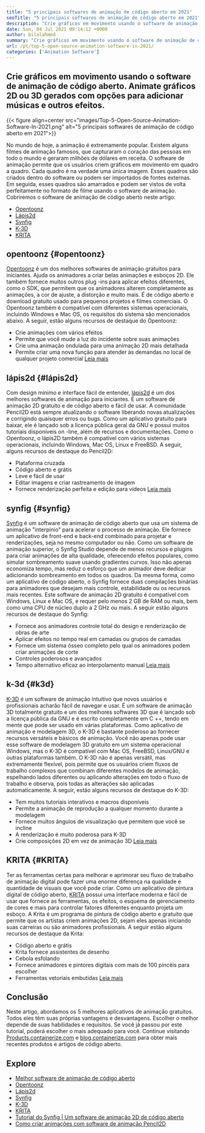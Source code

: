 ```yaml
---
title: "5 principais softwares de animação de código aberto em 2021" 
seoTitle: "5 principais softwares de animação de código aberto em 2021" 
description: "Crie gráficos em movimento usando o software de animação de código aberto. Animate gráficos 2D ou 3D gerados com opções para adicionar músicas e outros efeitos." 
date: Sun, 04 Jul 2021 09:14:12 +0000
author: bilalahmed
summary: "Crie gráficos em movimento usando o software de animação de código aberto. Animate gráficos 2D ou 3D gerados com opções para adicionar músicas e outros efeitos." 
url: /pt/top-5-open-source-animation-software-in-2021/
categories: ['Animation Software']
---
```


## Crie gráficos em movimento usando o software de animação de código aberto. Animate gráficos 2D ou 3D gerados com opções para adicionar músicas e outros efeitos.

{{< figure align=center src="images/Top-5-Open-Source-Animation-Software-In-2021.png" alt="5 principais softwares de animação de código aberto em 2021">}}

No mundo de hoje, a animação é extremamente popular. Existem alguns filmes de animação famosos, que capturaram o coração das pessoas em todo o mundo e geraram milhões de dólares em receita. O software de animação permite que os usuários criem gráficos em movimento em quadro a quadro. Cada quadro é na verdade uma única imagem. Esses quadros são criados dentro do software ou podem ser importados de fontes externas. Em seguida, esses quadros são amarrados e podem ser vistos de volta perfeitamente no formato de filme usando o software de animação. Cobriremos o software de animação de código aberto neste artigo:
  * [Opentoonz][1]
  * [Lápis2d][2]
  * [Synfig][3]
  * [K-3D][4]
  * [KRITA][5]

## opentoonz   {#opentoonz}
[Opentoonz][6] é um dos melhores softwares de animação gratuitos para iniciantes. Ajuda os animadores a criar belas animações e esboços 2D. Ele também fornece muitos outros plug -ins para aplicar efeitos diferentes, como o SDK, que permitem que os animadores alterem completamente as animações, a cor de ajuste, a distorção e muito mais. É de código aberto e download gratuito usado para pequenos projetos e filmes comerciais. O Opentoonz também é compatível com diferentes sistemas operacionais, incluindo Windows e Mac OS, os requisitos do sistema são mencionados abaixo. A seguir, estão alguns recursos de destaque do Opentoonz:
  * Crie animações com vários efeitos
  * Permite que você mude a luz do incidente sobre suas animações
  * Crie uma animação ondulada para uma animação 2D mais detalhada
  * Permite criar uma nova função para atender às demandas no local de qualquer projeto comercial
[Leia mais][7]

## lápis2d   {#lápis2d}
Com design mínimo e interface fácil de entender, [lápis2d][8] é um dos melhores softwares de animação para iniciantes. É um software de animação 2D gratuito e de código aberto e fácil de usar. A comunidade Pencil2D está sempre atualizando o software liberando novas atualizações e corrigindo quaisquer erros ou bugs. Como um aplicativo gratuito para baixar, ele é lançado sob a licença pública geral da GNU e possui muitos tutoriais disponíveis on -line, além de recursos e documentações. Como o Opentoonz, o lápis2D também é compatível com vários sistemas operacionais, incluindo Windows, Mac OS, Linux e FreeBSD. A seguir, alguns recursos de destaque do Pencil2D:
  * Plataforma cruzada
  * Código aberto e grátis
  * Leve e fácil de usar
  * Editar imagens e criar rastreamento de imagem
  * Fornece renderização perfeita e edição para vídeos
[Leia mais][9]

## synfig   {#synfig}
[Synfig][10] é um software de animação de código aberto que usa um sistema de animação "interpinio" para acelerar o processo de animação. Ele fornece um aplicativo de front-end e back-end combinado para projetar e renderizações, seja no mesmo computador ou não. Como um software de animação superior, o Synfig Studio depende de menos recursos e plugins para criar animações de alta qualidade, oferecendo efeitos populares, como simular sombreamento suave usando gradientes curvos. Isso não apenas economiza tempo, mas reduz o esforço que um animador deve dedicar adicionando sombreamento em todos os quadros. Da mesma forma, como um aplicativo de código aberto, o Synfig fornece duas compilações binárias para animadores que desejam mais controle, estabilidade ou os recursos mais recentes. Este software de animação 2D gratuito é compatível com Windows, Linux e Mac OS, e requer pelo menos 2 GB de RAM ou mais, bem como uma CPU de núcleo duplo a 2 GHz ou mais. A seguir estão alguns recursos de destaque do Synfig:
  * Fornece aos animadores controle total do design e renderização de obras de arte
  * Aplicar efeitos no tempo real em camadas ou grupos de camadas
  * Fornece um sistema ósseo completo pelo qual os animadores podem criar animações de corte
  * Controles poderosos e avançados
  * Tempo alternativo eficaz ao interpolamento manual
[Leia mais][11]

## k-3d   {#k3d}
[K-3D][12] é um software de animação intuitivo que novos usuários e profissionais acharão fácil de navegar e usar. É um software de animação 3D totalmente gratuito e um dos melhores softwares 3D que é lançado sob a licença pública da GNU e é escrito completamente em C ++, tendo em mente que pode ser usado em várias plataformas. Como aplicativo de animação e modelagem 3D, o K-3D é bastante poderoso ao fornecer recursos versáteis e básicos de animação. Você não apenas pode usar esse software de modelagem 3D gratuito em um sistema operacional Windows, mas o K-3D é compatível com Mac OS, FreeBSD, Linux/GNU e outras plataformas também. O K-3D não é apenas versátil, mas extremamente flexível, pois permite que os usuários criem fluxos de trabalho complexos que combinam diferentes modelos de animação, espelhando lados diferentes ou aplicando alterações em todo o fluxo de trabalho e observa, pois todas as alterações são aplicadas automaticamente. A seguir, estão alguns recursos de destaque do K-3D:
  * Tem muitos tutoriais interativos e macros disponíveis
  * Permite a animação de reprodução a qualquer momento durante a modelagem
  * Fornece muitos ângulos de visualização que permitem que você se incline
  * A renderização é muito poderosa para K-3D
  * Crie composições 2D em vez de animação 3D
[Leia mais][13]

## KRITA   {#KRITA}
Ter as ferramentas certas para melhorar e aprimorar seu fluxo de trabalho de animação digital pode fazer uma enorme diferença na qualidade e quantidade de visuais que você pode criar. Como um aplicativo de pintura digital de código aberto, [KRITA][14] possui uma interface moderna e fácil de usar que fornece as ferramentas, os efeitos, o esquema de gerenciamento de cores e mais para controlar fatores diferentes enquanto projeta um esboço. A Krita é um programa de pintura de código aberto e gratuito que permite que os artistas criem animações 2D, sejam eles apenas iniciando suas carreiras ou são animadores profissionais. A seguir estão alguns recursos de destaque da Krita:
  * Código aberto e grátis
  * Krita fornece assistentes de desenho
  * Cebola esfolando
  * Fornece animadores e pintores digitais com mais de 100 pincéis para escolher
  * Ferramentas vetoriais embutidas
[Leia mais][15]

## Conclusão
Neste artigo, abordamos os 5 melhores aplicativos de animação gratuitos. Todos eles têm suas próprias vantagens e desvantagens. Escolher o melhor depende de suas habilidades e requisitos. Se você já passou por este tutorial, poderá escolher o mais adequado para você. Continue visitando [Products.containerize.com][16] e [blog.containerize.com][17] para obter mais recentes produtos e artigos de código aberto.

## Explore
  * [Melhor software de animação de código aberto][18]
  * [Opentoonz][7]
  * [Lápis2d][9]
  * [Synfig][11]
  * [K-3D][13]
  * [KRITA][15]
  * [Tutorial do Synfig | Um software de animação 2D de código aberto][19]
  * [Como criar animações com software de animação Pencil2D][20]

  
[1]: #opentoonz
[2]: #pencil2d
[3]: #synfig
[4]: #k3d
[5]: #krita
[6]: https://opentoonz.github.io/e/
[7]: https://products.containerize.com/animation-software/opentoonz/
[8]: https://www.pencil2d.org/
[9]: https://products.containerize.com/animation-software/pencil2d/
[10]: https://www.synfig.org/
[11]: https://products.containerize.com/animation-software/synfig/
[12]: http://www.k-3d.org/
[13]: https://products.containerize.com/animation-software/k3d/
[14]: https://krita.org/en/
[15]: https://products.containerize.com/animation-software/krita/
[16]: https://products.containerize.com/
[17]: https://blog.containerize.com/
[18]: https://products.containerize.com/animation-software/
[19]: https://blog.containerize.com/animation-software/synfig-tutorial-an-open-source-2d-animation-software/
[20]: https://blog.containerize.com/animation-software/how-to-create-animations-with-pencil2d-animation-software/
